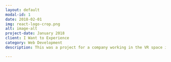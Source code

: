 ```yaml
---
layout: default
modal-id: 1
date: 2018-02-01
img: react-logo-crop.png
alt: image-alt
project-date: January 2018
client: I Want to Experience
category: Web Development
description: This was a project for a company working in the VR space in conjunction with Te Papa's innovation hub Mahuki.<a href="http://www.iwanttoexperience.com/">I Want to Experience</a> asked us to build them a web based tool using React JS for creating hotspots for VR videos and exporting them in a JSON format to be played in whatever VR player they chose to use

---
```

